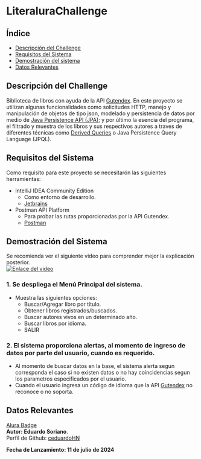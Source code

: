 # LiteraluraChallenge

## Índice

- [Descripción del Challenge](#descripción-del-challenge)
- [Requisitos del Sistema](#requisitos-del-sistema)
- [Demostración del sistema](#demostración-del-sistema)
- [Datos Relevantes](#datos-relevantes)

## Descripción del Challenge
Biblioteca de libros con ayuda de la API [Gutendex](https://gutendex.com/). En este proyecto se utilizan algunas funcionalidades como solicitudes HTTP, manejo y manipulación de objetos de tipo json, modelado y persistencia de datos por medio de [Java Persistence API (JPA)](https://spring.io/projects/spring-data-jpa); y por último la esencia del programa, el filtrado y muestra de los libros y sus respectivos autores a traves de diferentes técnicas como [Derived Queries](https://docs.spring.io/spring-data/jpa/reference/jpa/query-methods.html) o Java Persistence Query Language (JPQL).

## Requisitos del Sistema
Como requisito para este proyecto se necesitarón las siguientes herramientas:
- IntelliJ IDEA Community Edition
    - Como entorno de desarrollo.
    - [Jetbrains](https://www.jetbrains.com/idea/)
- Postman API Platform
    - Para probar las rutas proporcionadas por la API Gutendex.
    - [Postman](https://www.postman.com/)

## Demostración del Sistema
Se recomienda ver el siguiente video para comprender mejor la explicación posterior.<br>
[![Enlace del video](https://img.youtube.com/vi/0lsB96Zlwv4/maxresdefault.jpg)](https://youtu.be/0lsB96Zlwv4)

### 1. Se despliega el Menú Principal del sistema. 
   - Muestra las siguientes opciones:
     - Buscar/Agregar libro por título.
     - Obtener libros registrados/buscados.
     - Buscar autores vivos en un determinado año.
     - Buscar libros por idioma.
     - SALIR
### 2. El sistema proporciona alertas, al momento de ingreso de datos por parte del usuario, cuando es requerido. <br> 
- Al momento de buscar datos en la base, el sistema alerta segun corresponda el caso si no existen datos o no hay coincidencias segun los parametros especificados por el usuario.
- Cuando el usuario ingresa un código de idioma que la API [Gutendex](https://gutendex.com/) no reconoce o no soporta. 

## Datos Relevantes
[Alura Badge]()
<br>
<b>Autor: Eduardo Soriano</b>. <br>
Perfil de Github: [ceduardoHN](https://github.com/ceduardoHN/) <br>

<b>Fecha de Lanzamiento: 11 de julio de 2024</b>
